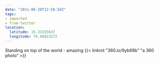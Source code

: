 ```yaml
---
date: "2011-08-20T12:58:50Z"
tags:
- imported
- from-twitter
location:
  latitude: 15.33155637
  longitude: 76.46823272
---
```

Standing on top of the world - amazing {{< linkrot "360.io/9yb69b" "a 360 photo" >}}
